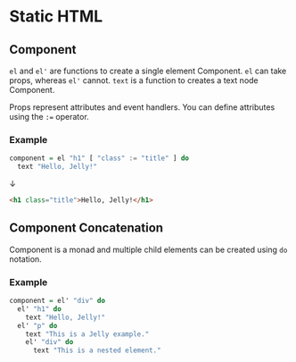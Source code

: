 # Static HTML

## Component

`el` and `el'` are functions to create a single element Component. `el` can take props, whereas `el'` cannot. `text` is a function to creates a text node Component.

Props represent attributes and event handlers. You can define attributes using the `:=` operator.

### Example

```purescript
component = el "h1" [ "class" := "title" ] do
  text "Hello, Jelly!"
```

↓

```html
<h1 class="title">Hello, Jelly!</h1>
```

## Component Concatenation

Component is a monad and multiple child elements can be created using `do` notation.

### Example

```purescript
component = el' "div" do
  el' "h1" do
    text "Hello, Jelly!"
  el' "p" do
    text "This is a Jelly example."
    el' "div" do
      text "This is a nested element."
```
